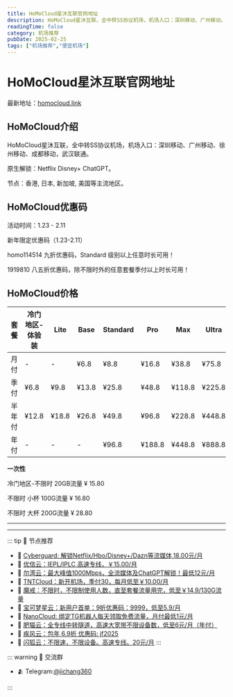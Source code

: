 ```yaml
---
title: HoMoCloud星沐互联官网地址
description: HoMoCloud星沐互联，全中转SS协议机场，机场入口：深圳移动、广州移动、徐州移动、成都移动，武汉联通。
readingTime: false
category: 机场推荐
pubDate: 2025-02-25
tags: ["机场推荐","便宜机场"]
---
```


# HoMoCloud星沐互联官网地址

最新地址：[homocloud.link](https://a.suola.link/youxinyun)

## HoMoCloud介绍

HoMoCloud星沐互联，全中转SS协议机场，机场入口：深圳移动、广州移动、徐州移动、成都移动，武汉联通。

原生解锁：Netflix Disney+ ChatGPT。

节点：香港, 日本, 新加坡, 美国等主流地区。

## HoMoCloud优惠码

活动时间：1.23 - 2.11

新年限定优惠码（1.23-2.11）

homo114514 九折优惠码，Standard 级别以上任意时长可用！

1919810  八五折优惠码，除不限时外的任意套餐季付以上时长可用！

## HoMoCloud价格

|套餐|冷门地区-体验装|Lite|Base|Standard|Pro|Max|Ultra|
|----|----|----|----|----|----|----|----|
|月付|-|-|¥6.8|¥8.8|¥16.8|¥38.8|¥75.8|
|季付|¥6.8|¥9.8|¥13.8|¥25.8|¥48.8|¥118.8|¥225.8|
|半年付|¥12.8|¥18.8|¥26.8|¥49.8|¥96.8|¥228.8|¥448.8|
|年付|-|-|-|¥96.8|¥188.8|¥448.8|¥888.8|

**一次性**

冷门地区-不限时 20GB流量 ¥ 15.80

不限时 小杯 100G流量 ¥ 16.80

不限时 大杯 200G流量 ¥ 28.80

---------
---------

::: tip 🎉 节点推荐
- 🚀 [Cyberguard: 解锁Netflix/Hbo/Disney+/Dazn等流媒体,18.00元/月](https://www.cyberguard.best/#/register?code=XsreC0T5)<br>
- 🚀 [优信云：IEPL/IPLC 高速专线，￥15.00/月](https://www.优信云.com/#/register?code=JRtE5uIV)<br>
- 🚀 [尔湾云：最大峰值1000Mbps，全流媒体及ChatGPT解锁！最低12元/月](https://erwan6.net/auth/register?code=BoObCd)<br>
- 🚀 [TNTCloud：新开机场，季付30，每月低至￥10.00/月](https://haibing822.tntvipaff.cc/#/register?code=GtjJVgml)<br>
- 🚀 [魔戒：不限时，不限制使用人数，直至套餐流量用完，低至￥14.9/130G流量](https://mojie.app/#/register?code=sSdtPtLo)<br>
- 🚀 [宝可梦星云：新用户首单：9折优惠码：9999，低至5.9/月 ](https://love.521pokemon.com/register?code=56ERkkxp)<br>
- 🚀 [NanoCloud: 绑定TG机器人每天领取免费流量，月付最低1元/月](https://edu.uodoo.bid/auth/register?code=JMiOQDHf)<br>
- 🚀 [肥猫云：全专线中转隧道，高速大宽带不限设备数，低至6元/月（年付）](https://fchb1188.fcvipaff.cc/register?aff=X1vZd2wf)<br>
- 🚀 [疾风云：包年 6.9折 优惠码: jf2025](https://homes.tr25.cn?code=ReCm)<br>
- 🚀 [闪狐云：不限速，不限设备。高速专线。20元/月](https://inv02.ffaff.cc/register?aff=WQApz2pv)
:::

::: warning  💬 交流群

- 🫂 Telegram:[@jichang360](https://t.me/jichang360)

:::
